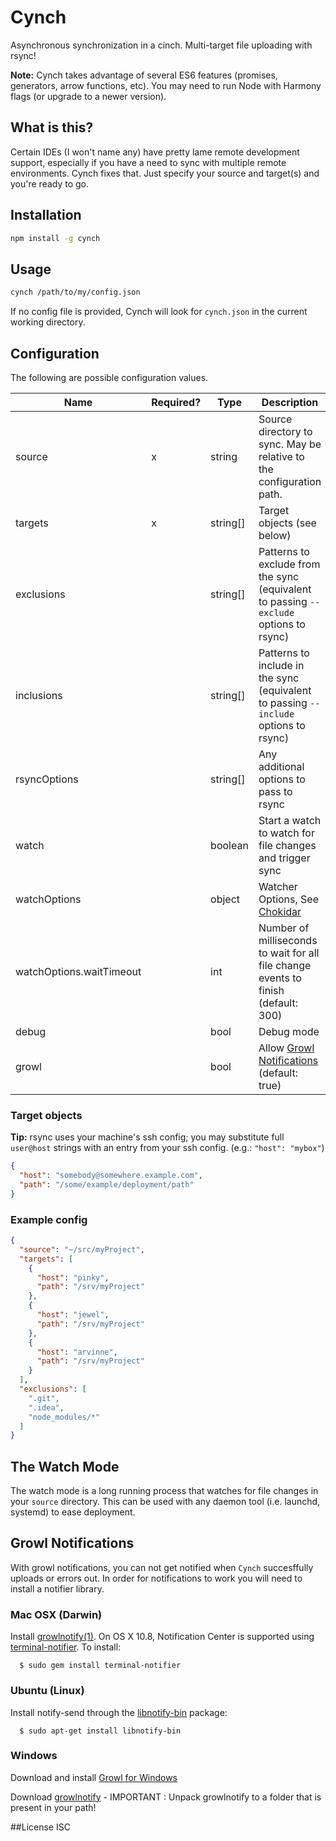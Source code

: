 # Cynch

Asynchronous synchronization in a cinch. Multi-target file uploading with rsync!

**Note:** Cynch takes advantage of several ES6 features (promises, generators, arrow functions, etc). You may need to run Node with Harmony flags (or upgrade to a newer version).

## What is this?
Certain IDEs (I won't name any) have pretty lame remote development support, especially if you have a need to sync with multiple remote environments. Cynch fixes that. Just specify your source and target(s) and you're ready to go.

## Installation
```bash
npm install -g cynch
```

## Usage
```bash
cynch /path/to/my/config.json
```

If no config file is provided, Cynch will look for `cynch.json` in the current working directory.

## Configuration
The following are possible configuration values.

Name | Required? | Type | Description
---- | --------- | ---- | -----------
source | x | string | Source directory to sync. May be relative to the configuration path.
targets | x | string[] | Target objects (see below)
exclusions | | string[] | Patterns to exclude from the sync (equivalent to passing `--exclude` options to rsync)
inclusions | | string[] | Patterns to include in the sync (equivalent to passing `--include` options to rsync)
rsyncOptions | | string[] | Any additional options to pass to rsync
watch | | boolean | Start a watch to watch for file changes and trigger sync
watchOptions | | object | Watcher Options, See [Chokidar](https://www.npmjs.com/package/chokidar)
watchOptions.waitTimeout | | int | Number of milliseconds to wait for all file change events to finish (default: 300)
debug | | bool | Debug mode
growl | | bool | Allow [Growl Notifications](#growl-notifications) (default: true)

### Target objects
**Tip:** rsync uses your machine's ssh config; you may substitute full `user@host` strings with an entry from your ssh config. (e.g.: `"host": "mybox"`)

```json
{
  "host": "somebody@somewhere.example.com",
  "path": "/some/example/deployment/path"
}
```

### Example config
```json
{
  "source": "~/src/myProject",
  "targets": [
    {
      "host": "pinky",
      "path": "/srv/myProject"
    },
    {
      "host": "jewel",
      "path": "/srv/myProject"
    },
    {
      "host": "arvinne",
      "path": "/srv/myProject"
    }
  ],
  "exclusions": [
    ".git",
    ".idea",
    "node_modules/*"
  ]
}
```

## The Watch Mode

The watch mode is a long running process that watches for file changes in your `source` directory. This can be used with any daemon tool (i.e. launchd, systemd) to ease deployment.

## Growl Notifications

With growl notifications, you can not get notified when `Cynch` succesffully uploads or errors out. In order for notifications to work you will need to install a notifier library.

### Mac OSX (Darwin)

Install [growlnotify(1)](http://growl.info/extras.php#growlnotify). On OS X 10.8, Notification Center is supported using [terminal-notifier](https://github.com/alloy/terminal-notifier). To install:

```
  $ sudo gem install terminal-notifier
```

### Ubuntu (Linux)
Install notify-send through the [libnotify-bin](http://packages.ubuntu.com/libnotify-bin) package:

```
  $ sudo apt-get install libnotify-bin
```

### Windows
Download and install [Growl for Windows](http://www.growlforwindows.com/gfw/default.aspx)

Download [growlnotify](http://www.growlforwindows.com/gfw/help/growlnotify.aspx) - IMPORTANT : Unpack growlnotify to a folder that is present in your path!



##License
ISC




